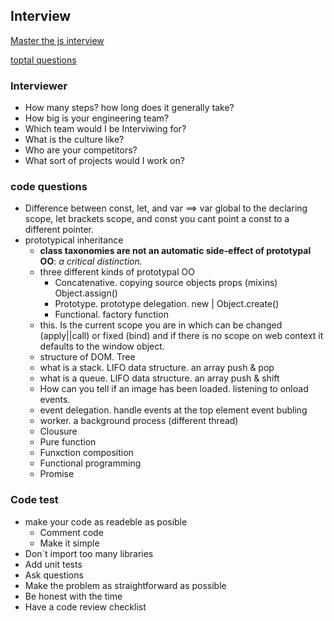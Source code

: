 ## Interview

[Master the js interview](https://medium.com/javascript-scene/master-the-javascript-interview-what-s-the-difference-between-class-prototypal-inheritance-e4cd0a7562e9)

[toptal questions](https://www.toptal.com/javascript/interview-questions)

### Interviewer
+ How many steps? how long does it generally take?
+ How big is your engineering team?
+ Which team would I be Interviwing for?
+ What is the culture like?
+ Who are your competitors?
+ What sort of projects would I work on?
### code questions
+ Difference between const, let, and var ==> var global to the declaring scope, let brackets scope, and const you cant point a const to a different pointer.
+ prototypical inheritance
	+ **class taxonomies are not an automatic side-effect of prototypal OO**: _a critical distinction._
	+ three different kinds of prototypal OO
		+ Concatenative. copying source objects props (mixins) Object.assign()
		+ Prototype. prototype delegation. new | Object.create()
		+ Functional. factory function
	+ this. Is the current scope you are in which can be changed (apply||call) or fixed (bind) and if there is no scope on web context it defaults to the window object.
	+ structure of DOM. Tree
	+ what is a stack. LIFO data structure. an array push & pop
	+ 	what is a queue. LIFO data structure. an array push & shift
	+ How can you tell if an image has been loaded. listening to onload events.
	+ event delegation. handle events at the top element event bubling
	+ worker. a background process (different thread)
	+ Clousure
	+ Pure function
	+ Funxction composition
	+ Functional programming
	+ Promise

### Code test
+ make your code as readeble as posible
	+ Comment code
	+ Make it simple
+ Don`t import too many libraries
+ Add unit tests
+ Ask questions
+ Make the problem as straightforward as possible
+ Be honest with the time
+ Have a code review checklist
